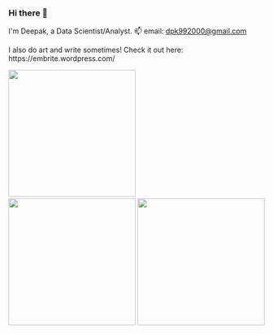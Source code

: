 ### Hi there 👋

I'm Deepak, a Data Scientist/Analyst.
📫 email: dpk992000@gmail.com


<p> I also do art and write sometimes! Check it out here: https://embrite.wordpress.com/</p>

<span><img src="https://user-images.githubusercontent.com/68558063/147908433-369c1d67-7e49-4d05-8524-74662ad22a4e.gif" height="250"><span>
  <br>
<span><img src="https://user-images.githubusercontent.com/68558063/147908430-0efd9c1e-9cf0-4276-a453-ab10eaf12ed7.gif" height="250"><span>
<span><img src="https://user-images.githubusercontent.com/68558063/121676318-1b9aba00-cad2-11eb-9cae-ebcdb0544e31.png" width="250" height="250"><span>
